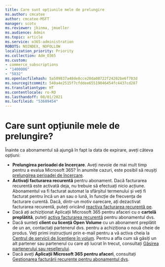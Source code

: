 ```yaml
---
title: Care sunt opțiunile mele de prelungire
ms.author: cmcatee
author: cmcatee-MSFT
manager: scotv
ms.reviewer: jkinma, jmueller
ms.audience: Admin
ms.topic: article
ms.service: o365-administration
ROBOTS: NOINDEX, NOFOLLOW
localization_priority: Priority
ms.collection: Adm_O365
ms.custom:
- commerce_subscriptions
- "1400006"
- "5832"
ms.openlocfilehash: 5a509837a48de8cce20da08722f24202be6f703d
ms.sourcegitcommit: 540a4e2515f7cfddee65519046454fc4437cd287
ms.translationtype: HT
ms.contentlocale: ro-RO
ms.lasthandoff: 08/01/2021
ms.locfileid: "53689454"
---
```

# <a name="what-are-my-options-to-extend"></a>Care sunt opțiunile mele de prelungire?

Înainte ca abonamentul să ajungă în fapt la data de expirare, aveți câteva opțiuni:

- **Prelungirea perioadei de încercare**.  Aveți nevoie de mai mult timp pentru a evalua Microsoft 365? În anumite cazuri, este posibil să reușiți [prelungirea perioadei de încercare](https://docs.microsoft.com/microsoft-365/commerce/extend-your-trial).  
- **Activați facturarea recurentă** pentru abonament. Dacă facturarea recurentă este activată deja, nu trebuie să efectuați nicio acțiune. Abonamentul va fi facturat automat la sfârșitul termenului și veți fi facturat pentru încă un an sau o lună, în funcție de frecvența de facturare curentă. Dacă, dintr-un motiv oarecare, ați dezactivat facturarea recurentă, puteți oricând  [reactiva facturarea recurentă pe](https://docs.microsoft.com/microsoft-365/commerce/subscriptions/renew-your-subscription).
- Dacă ați achiziționat Aplicații Microsoft 365 pentru afaceri cu o **cartelă preplătită**, puteți [activa facturarea recurentă](https://docs.microsoft.com/microsoft-365/commerce/subscriptions/renew-your-subscription) pentru abonamentul dvs.
- Dacă sunteți **client cu licență Open Volume** cu un abonament preplătit de un an, contactați partenerul dvs. pentru a achiziționa o nouă cheie de produs. Veți primi instrucțiuni prin e-mail pentru a vă activa cheia la [Centrul de servicii de licențiere în volum](https://go.microsoft.com/fwlink/p/?LinkID=282016). Pentru a afla cum să găsiți un alt partener sau partenerul cu care ați lucrat în trecut, consultați [Găsirea partenerului sau resellerului](https://docs.microsoft.com/microsoft-365/admin/manage/find-your-partner-or-reseller).
- Dacă aveți **Aplicații Microsoft 365 pentru afaceri**, consultați [Gestionarea facturării recurente pentru abonamentul dvs](https://docs.microsoft.com/microsoft-365/commerce/subscriptions/renew-your-subscription).
